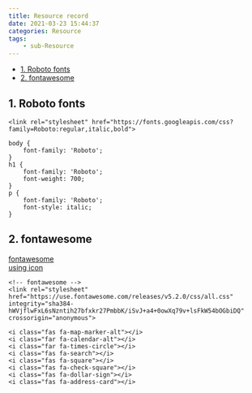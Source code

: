 ```yaml
---
title: Resource record 
date: 2021-03-23 15:44:37
categories: Resource
tags:
	- sub-Resource
---
```


*   [1. Roboto fonts](#a1)
*   [2. fontawesome](#a2)

<h2 id="a1">1. Roboto fonts</h2>

```
<link rel="stylesheet" href="https://fonts.googleapis.com/css?family=Roboto:regular,italic,bold">

body {
	font-family: 'Roboto';
}
h1 {
	font-family: 'Roboto';
	font-weight: 700;
}
p {
	font-family: 'Roboto';
	font-style: italic;
}
```

<h2 id="a2">2. fontawesome</h2>

[fontawesome](https://fontawesome.com/icons?d=gallery&m=free)  
[using icon](fontawesome.html)
```
<!-- fontawesome -->
<link rel="stylesheet" href="https://use.fontawesome.com/releases/v5.2.0/css/all.css" integrity="sha384-hWVjflwFxL6sNzntih27bfxkr27PmbbK/iSvJ+a4+0owXq79v+lsFkW54bOGbiDQ" crossorigin="anonymous">

<i class="fas fa-map-marker-alt"></i>
<i class="far fa-calendar-alt"></i>
<i class="far fa-times-circle"></i>
<i class="fas fa-search"></i>
<i class="fas fa-square"></i>
<i class="fas fa-check-square"></i>
<i class="fas fa-dollar-sign"></i>
<i class="fas fa-address-card"></i>
```






